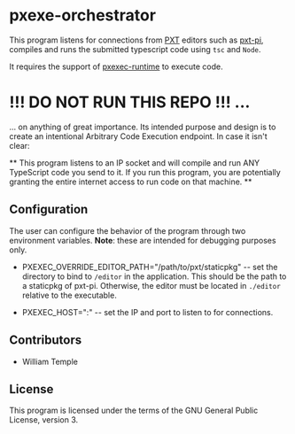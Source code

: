 # pxexe-orchestrator

This program listens for connections from [PXT](github.com/Microsoft/pxt) editors
such as [pxt-pi](github.com/LaboratoryForPlayfulComputation/pxt-pi), compiles
and runs the submitted typescript code using `tsc` and `Node`.

It requires the support of
[pxexec-runtime](github.com/LaboratoryForPlayfulComputation/pxexec-runtime) to
execute code.

# !!! DO NOT RUN THIS REPO  !!! ...

... on anything of great importance. Its intended purpose and design is to
create an intentional Arbitrary Code Execution endpoint. In case it isn't clear:

** This program listens to an IP socket and will compile and run ANY TypeScript
code you send to it. If you run this program, you are potentially granting the
entire internet access to run code on that machine. **

## Configuration

The user can configure the behavior of the program through two environment
variables. __Note__: these are intended for debugging purposes only.

- PXEXEC\_OVERRIDE\_EDITOR\_PATH="/path/to/pxt/staticpkg" -- set the directory
  to bind to `/editor` in the application. This should be the path to a
  staticpkg of pxt-pi. Otherwise, the editor must be located in `./editor`
  relative to the executable.

- PXEXEC\_HOST="<ip>:<port>" -- set the IP and port to listen to for connections.

## Contributors

- William Temple

## License

This program is licensed under the terms of the GNU General Public License,
version 3.
